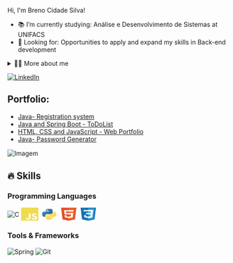 <!-- Presentation -->
<p>
  Hi, I'm Breno Cidade Silva!

  - 📚 I’m currently studying: Análise e Desenvolvimento de Sistemas at UNIFACS 
  - 🎯 Looking for: Opportunities to apply and expand my skills in Back-end development
</p>

<!-- Dropdown -->
<details>
  <summary>👨‍💻 More about me</summary>

  - 💬 I have a deep enthusiasm for software development, always seeking new knowledge to enhance my skills. I am constantly striving to learn and update myself to become a more competent developer. I am eager for an opportunity to demonstrate my proficiency in Java, Spring Boot, HTML5, and CSS3, as well as to consolidate my knowledge in PHP and MySQL.

  - ⚡ In my free time, I enjoy playing Valorant and CS, as well as watching movies and series. I also appreciate going to the beach to surf or simply relax.
</details>

<!-- Links -->
[![LinkedIn](https://img.shields.io/badge/LinkedIn-0077B5?style=for-the-badge&logo=linkedin&logoColor=white)](https://www.linkedin.com/in/breno-cidade-a1b1b51b8/)

<!-- Portfolio -->
## Portfolio:
- [Java- Registration system](https://github.com/BrenoCidade/ProgramaPizzaria)
- [Java and Spring Boot - ToDoList](https://github.com/BrenoCidade/todolist)
- [HTML, CSS and JavaScript - Web Portfolio](https://github.com/BrenoCidade/portifolio)
- [Java- Password Generator](https://github.com/BrenoCidade/geradorDeSenhas)

<!-- GIF -->
<p align="left">
  <img align="center" src="https://github.com/BrenoCidade/brenocidade/assets/121961040/9f5b140e-a0b3-46e0-9e4f-734554056718" alt="Imagem">

## 🔥 Skills
<!-- Skills: Programming Languages -->
  <div style="flex-basis: 48%;">
    <h3>Programming Languages</h3>
    <img align="center" alt="C" height="30" width="40" src="https://cdn.jsdelivr.net/gh/devicons/devicon/icons/java/java-original.svg">
    <img align="center" alt="Js" height="30" width="40" src="https://raw.githubusercontent.com/devicons/devicon/master/icons/javascript/javascript-plain.svg">
    <img align="center" alt="Python" height="30" width="40" src="https://raw.githubusercontent.com/devicons/devicon/master/icons/python/python-original.svg">
    <img align="center" alt="HTML" height="30" width="40" src="https://raw.githubusercontent.com/devicons/devicon/master/icons/html5/html5-original.svg">
    <img align="center" alt="CSS" height="30" width="40" src="https://raw.githubusercontent.com/devicons/devicon/master/icons/css3/css3-original.svg">
  </div>
  
  <!-- Skills: Tools & Frameworks -->
  <div style="flex-basis: 48%;">
    <h3>Tools & Frameworks</h3>
    <img align="center" alt="Spring" height="30" width="40" src="https://cdn.jsdelivr.net/gh/devicons/devicon/icons/spring/spring-original.svg">
    <img align="center" alt="Git" height="30" width="40" src="https://cdn.jsdelivr.net/gh/devicons/devicon/icons/git/git-original.svg">
  </div>
  
